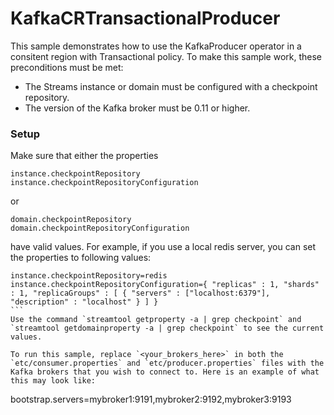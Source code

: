 # KafkaCRTransactionalProducer

This sample demonstrates how to use the KafkaProducer operator in a consitent region with Transactional policy.
To make this sample work, these preconditions must be met:
* The Streams instance or domain must be configured with a checkpoint repository.
* The version of the Kafka broker must be 0.11 or higher.


### Setup

Make sure that either the properties
```
instance.checkpointRepository
instance.checkpointRepositoryConfiguration
```
or
```
domain.checkpointRepository
domain.checkpointRepositoryConfiguration
```
have valid values. For example, if you use a local redis server, you can set the properties to following values:
```
instance.checkpointRepository=redis
instance.checkpointRepositoryConfiguration={ "replicas" : 1, "shards" : 1, "replicaGroups" : [ { "servers" : ["localhost:6379"], "description" : "localhost" } ] }                                                                                                                                                        ```
Use the command `streamtool getproperty -a | grep checkpoint` and `streamtool getdomainproperty -a | grep checkpoint` to see the current values.

To run this sample, replace `<your_brokers_here>` in both the `etc/consumer.properties` and `etc/producer.properties` files with the Kafka brokers that you wish to connect to. Here is an example of what this may look like: 

```
bootstrap.servers=mybroker1:9191,mybroker2:9192,mybroker3:9193
```
